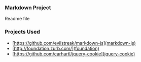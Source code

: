 ### Markdown Project

Readme file

### Projects Used

- [https://github.com/evilstreak/markdown-js](markdown-js)
- [http://foundation.zurb.com/](foundation)
- [https://github.com/carhartl/jquery-cookie](jquery-cookie)
